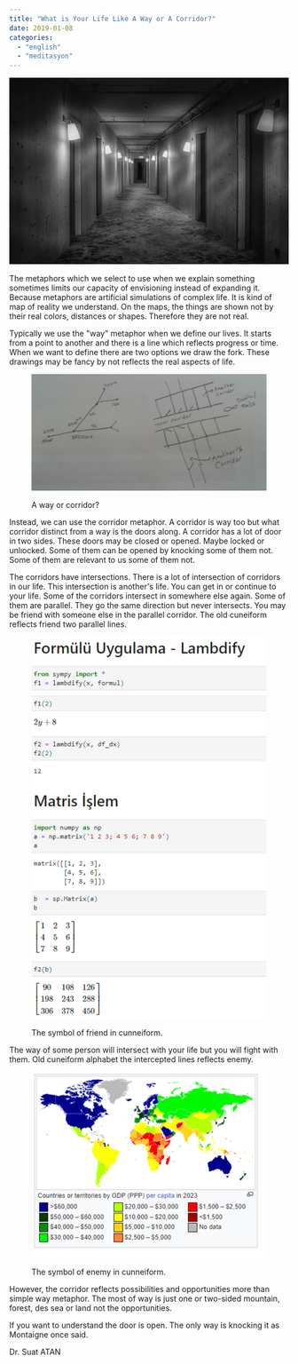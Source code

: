 ```yaml
---
title: "What is Your Life Like A Way or A Corridor?"
date: 2019-01-08
categories: 
  - "english"
  - "meditasyon"
---
```


![corridor image ile ilgili gÃ¶rsel sonucu](/images/corridor-3744201__340.jpg)

The metaphors which we select to use when we explain something sometimes limits our capacity of envisioning instead of expanding it. Because metaphors are artificial simulations of complex life. It is kind of map of reality we understand. On the maps, the things are shown not by their real colors, distances or shapes. Therefore they are not real.

Typically we use the "way" metaphor when we define our lives. It starts from a point to another and there is a line which reflects progress or time. When we want to define there are two options we draw the fork. These drawings may be fancy by not reflects the real aspects of life.

<figure>

![](/images/20190108_142441-1.jpg)

<figcaption>

A way or corridor?

</figcaption>

</figure>

Instead, we can use the corridor metaphor. A corridor is way too but what corridor distinct from a way is the doors along. A corridor has a lot of door in two sides. These doors may be closed or opened. Maybe locked or unlıocked. Some of them can be opened by knocking some of them not. Some of them are relevant to us some of them not.

The corridors have intersections. There is a lot of intersection of corridors in our life. This intersection is another's life. You can get in or continue to your life. Some of the corridors intersect in somewhere else again. Some of them are parallel. They go the same direction but never intersects. You may be friend with someone else in the parallel corridor. The old cuneiform reflects friend two parallel lines.

<figure>

![](/images/image-1.png)

<figcaption>

The symbol of friend in cunneiform.

</figcaption>

</figure>

The way of some person will intersect with your life but you will fight with them. Old cuneiform alphabet the intercepted lines reflects enemy.

<figure>

![](/images/image.png)

<figcaption>

  
The symbol of enemy in cunneiform.

</figcaption>

</figure>

However, the corridor reflects possibilities and opportunities more than simple way metaphor. The most of way is just one or two-sided mountain, forest, des sea or land not the opportunities.

If you want to understand the door is open. The only way is knocking it as Montaigne once said.

Dr. Suat ATAN
